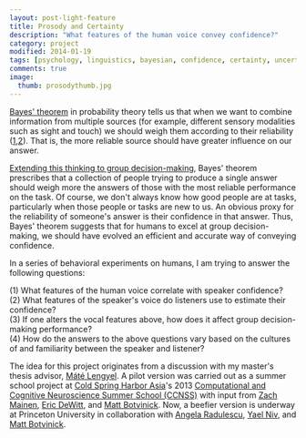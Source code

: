 ```yaml
---
layout: post-light-feature
title: Prosody and Certainty
description: "What features of the human voice convey confidence?"
category: project
modified: 2014-01-19
tags: [psychology, linguistics, bayesian, confidence, certainty, uncertainty, pitch, volume, voice, projects]
comments: true
image:
  thumb: prosodythumb.jpg
---
```

[Bayes' theorem](http://en.wikipedia.org/wiki/Bayes'_theorem) in probability theory tells us that when we want to combine information from multiple sources (for example, different sensory modalities such as sight and touch) we should weigh them according to their reliability ([1](http://www.nature.com/nature/journal/v415/n6870/full/415429a.html),[2](http://www.nature.com/nature/journal/v427/n6971/full/nature02169.html)). That is, the more reliable source should have greater influence on our answer.

[Extending this thinking to group decision-making](http://www.sciencemag.org/content/329/5995/1081.short), Bayes' theorem prescribes that a collection of people trying to produce a single answer should weigh more the answers of those with the most reliable performance on the task. Of course, we don't always know how good people are at tasks, particularly when those people or tasks are new to us. An obvious proxy for the reliability of someone's answer is their confidence in that answer. Thus, Bayes' theorem suggests that for humans to excel at group decision-making, we should have evolved an efficient and accurate way of conveying confidence.

In a series of behavioral experiments on humans, I am trying to answer the following questions:

(1) What features of the human voice correlate with speaker confidence?<br>
(2) What features of the speaker's voice do listeners use to estimate their confidence?<br>
(3) If one alters the vocal features above, how does it affect group decision-making performance?<br>
(4) How do the answers to the above questions vary based on the cultures of and familiarity between the speaker and listener?

The idea for this project originates from a discussion with my master's thesis advisor, [Máté Lengyel](http://www3.eng.cam.ac.uk/~ml468/). A pilot version was carried out as a summer school project at [Cold Spring Harbor Asia](http://www.csh-asia.org/)'s 2013 [Computational and Cognitive Neuroscience Summer School (CCNSS)](http://www.csh-asia.org/s-cosyne13.html) with input from [Zach Mainen](http://neuro.fchampalimaud.org/en/research/group/Mainen/), [Eric DeWitt](http://www.linkedin.com/pub/eric-dewitt/0/3a9/214), and [Matt Botvinick](http://www.princeton.edu/~matthewb/). Now, a beefier version is underway at Princeton University in collaboration with [Angela Radulescu](http://www.angelaradulescu.com/), [Yael Niv](https://www.princeton.edu/~yael/), and [Matt Botvinick](http://www.princeton.edu/~matthewb/).